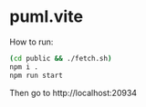 # puml.vite

How to run:
```bash
(cd public && ./fetch.sh)
npm i . 
npm run start
```
Then go to http://localhost:20934
